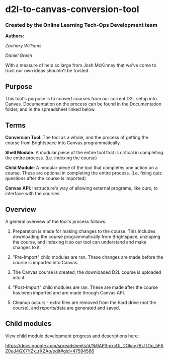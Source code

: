 # d2l-to-canvas-conversion-tool

### Created by the Online Learning Tech-Ops Development team


**Authors:**

*Zachary Williams*

*Daniel Green*

With a measure of help so large from Josh McKinney that we've come to trust our own ideas shouldn't be trusted.

## Purpose

This tool's purpose is to convert courses from our current D2L setup into Canvas. Documentation on the process can be found in the Documentation folder, and in the spreadsheet linked below.

## Terms

**Conversion Tool**: The tool as a whole, and the process of getting the course from Brightspace into Canvas programmatically.

**Shell Module**: A modular piece of the entire tool that is critical in completing the entire process. (i.e. indexing the course)

**Child Module**: A modular piece of the tool that completes one action on a course. These are optional in completing the entire process. (i.e. fixing quiz questions after the course is imported)

**Canvas API**: Instructure's way of allowing external programs, like ours, to interface with the courses.

## Overview

A general overview of the tool's process follows:

1. Preparation is made for making changes to the course. This includes downloading the course programmatically from Brightspace, unzipping the course, and indexing it so our tool can understand and make changes to it.

2. "Pre-Import" child modules are ran. These changes are made before the course is imported into Canvas.

3. The Canvas course is created, the downloaded D2L course is uploaded into it.

4. "Post-Import" child modules are ran. These are made after the course has been imported and are made through Canvas API.

5. Cleanup occurs - extra files are removed from the hard drive (not the course), and reports/data are generated and saved.

## Child modules

View child module development progress and descriptions here:

https://docs.google.com/spreadsheets/d/1k9AP3mxcDj_DOkcy7BUTOp_5FKZ0qJ4GX7YZx_rXZAo/edit#gid=47594566

